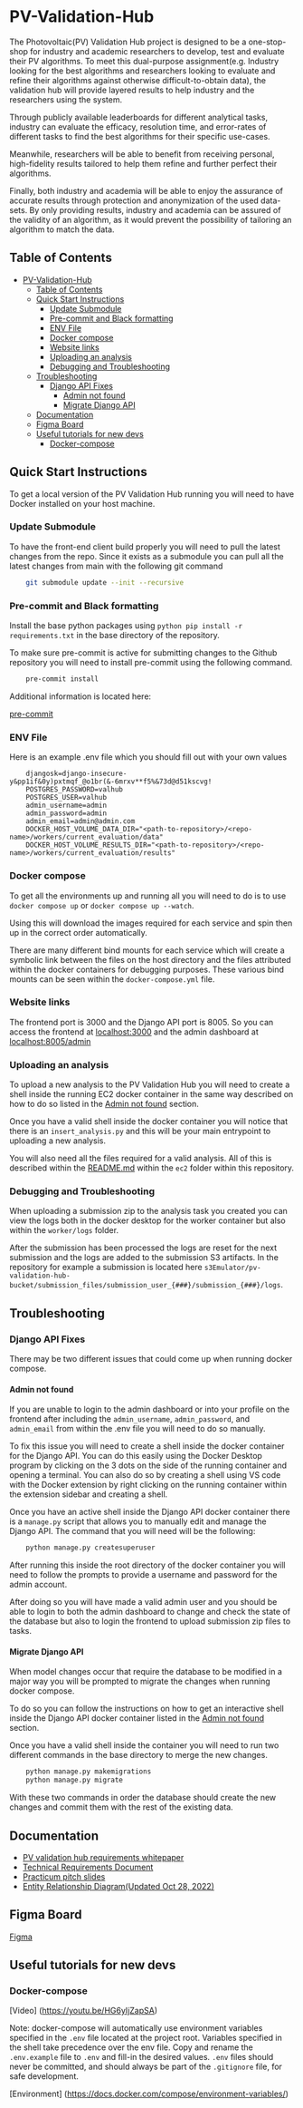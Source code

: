 # PV-Validation-Hub

The Photovoltaic(PV) Validation Hub project is designed to be a one-stop-shop for industry and academic researchers to develop, test and evaluate their PV algorithms. To meet this dual-purpose assignment(e.g. Industry looking for the best algorithms and researchers looking to evaluate and refine their algorithms against otherwise difficult-to-obtain data), the validation hub will provide layered results to help industry and the researchers using the system.

Through publicly available leaderboards for different analytical tasks, industry can evaluate the efficacy, resolution time, and error-rates of different tasks to find the best algorithms for their specific use-cases.

Meanwhile, researchers will be able to benefit from receiving personal, high-fidelity results tailored to help them refine and further perfect their algorithms.

Finally, both industry and academia will be able to enjoy the assurance of accurate results through protection and anonymization of the used data-sets. By only providing results, industry and academia can be assured of the validity of an algorithm, as it would prevent the possibility of tailoring an algorithm to match the data.

## Table of Contents

- [PV-Validation-Hub](#pv-validation-hub)
  - [Table of Contents](#table-of-contents)
  - [Quick Start Instructions](#quick-start-instructions)
    - [Update Submodule](#update-submodule)
    - [Pre-commit and Black formatting](#pre-commit-and-black-formatting)
    - [ENV File](#env-file)
    - [Docker compose](#docker-compose)
    - [Website links](#website-links)
    - [Uploading an analysis](#uploading-an-analysis)
    - [Debugging and Troubleshooting](#debugging-and-troubleshooting)
  - [Troubleshooting](#troubleshooting)
    - [Django API Fixes](#django-api-fixes)
      - [Admin not found](#admin-not-found)
      - [Migrate Django API](#migrate-django-api)
  - [Documentation](#documentation)
  - [Figma Board](#figma-board)
  - [Useful tutorials for new devs](#useful-tutorials-for-new-devs)
    - [Docker-compose](#docker-compose-1)

## Quick Start Instructions

To get a local version of the PV Validation Hub running you will need to have Docker installed on your host machine.

### Update Submodule

To have the front-end client build properly you will need to pull the latest changes from the repo. Since it exists as a submodule you can pull all the latest changes from main with the following git command

```bash
    git submodule update --init --recursive
```

### Pre-commit and Black formatting

Install the base python packages using `python pip install -r requirements.txt` in the base directory of the repository.

To make sure pre-commit is active for submitting changes to the Github repository you will need to install pre-commit using the following command.

```bash
    pre-commit install
```

Additional information is located here:

[pre-commit](https://pre-commit.com/)

### ENV File

Here is an example .env file which you should fill out with your own values

```env
    djangosk=django-insecure-y&pp1if&0y)pxtmqf_@o1br(&-6mrxv**f5%&73d@d51kscvg!
    POSTGRES_PASSWORD=valhub
    POSTGRES_USER=valhub
    admin_username=admin
    admin_password=admin
    admin_email=admin@admin.com
    DOCKER_HOST_VOLUME_DATA_DIR="<path-to-repository>/<repo-name>/workers/current_evaluation/data"
    DOCKER_HOST_VOLUME_RESULTS_DIR="<path-to-repository>/<repo-name>/workers/current_evaluation/results"
```

### Docker compose

To get all the environments up and running all you will need to do is to use `docker compose up` or `docker compose up --watch`.

Using this will download the images required for each service and spin then up in the correct order automatically.

There are many different bind mounts for each service which will create a symbolic link between the files on the host directory and the files attributed within the docker containers for debugging purposes. These various bind mounts can be seen within the `docker-compose.yml` file.

### Website links

The frontend port is 3000 and the Django API port is 8005. So you can access the frontend at [localhost:3000](http://localhost:3000) and the admin dashboard at [localhost:8005/admin](http://localhost:8005/admin)

### Uploading an analysis

To upload a new analysis to the PV Validation Hub you will need to create a shell inside the running EC2 docker container in the same way described on how to do so listed in the [Admin not found](#admin-not-found) section.

Once you have a valid shell inside the docker container you will notice that there is an `insert_analysis.py` and this will be your main entrypoint to uploading a new analysis.

You will also need all the files required for a valid analysis. All of this is described within the [README.md](/ec2/README.md) within the `ec2` folder within this repository.

### Debugging and Troubleshooting

When uploading a submission zip to the analysis task you created you can view the logs both in the docker desktop for the worker container but also within the `worker/logs` folder.

After the submission has been processed the logs are reset for the next submission and the logs are added to the submission S3 artifacts. In the repository for example a submission is located here `s3Emulator/pv-validation-hub-bucket/submission_files/submission_user_{###}/submission_{###}/logs`.

## Troubleshooting

### Django API Fixes

There may be two different issues that could come up when running docker compose.

#### Admin not found

If you are unable to login to the admin dashboard or into your profile on the frontend after including the `admin_username`, `admin_password`, and `admin_email` from within the .env file you will need to do so manually.

To fix this issue you will need to create a shell inside the docker container for the Django API. You can do this easily using the Docker Desktop program by clicking on the 3 dots on the side of the running container and opening a terminal. You can also do so by creating a shell using VS code with the Docker extension by right clicking on the running container within the extension sidebar and creating a shell.

Once you have an active shell inside the Django API docker container there is a `manage.py` script that allows you to manually edit and manage the Django API. The command that you will need will be the following:

```bash
    python manage.py createsuperuser
```

After running this inside the root directory of the docker container you will need to follow the prompts to provide a username and password for the admin account.

After doing so you will have made a valid admin user and you should be able to login to both the admin dashboard to change and check the state of the database but also to login the frontend to upload submission zip files to tasks.

#### Migrate Django API

When model changes occur that require the database to be modified in a major way you will be prompted to migrate the changes when running docker compose.

To do so you can follow the instructions on how to get an interactive shell inside the Django API docker container listed in the [Admin not found](#admin-not-found) section.

Once you have a valid shell inside the container you will need to run two different commands in the base directory to merge the new changes.

```bash
    python manage.py makemigrations
    python manage.py migrate
```

With these two commands in order the database should create the new changes and commit them with the rest of the existing data.

## Documentation

- [PV validation hub requirements whitepaper](https://docs.google.com/document/d/e/2PACX-1vSQwL7_T0gTMJj7Z6nM5KYm0mzFAz0r_11hpzvCmlGyg5LPeKnyrKIZrwqQ7g5eS80ynmZWKnRA3-n0/pub)
- [Technical Requirements Document](https://docs.google.com/document/d/e/2PACX-1vSOjb0lh8LQ-jnrHf5CqAModR2NoGTU-GMHYOfJuUSEK4g71MIm9E3cPEuYqfuKPiP9VdUe2C5DCJD-/pub)
- [Practicum pitch slides](https://tinyurl.com/HubSlides)
- [Entity Relationship Diagram(Updated Oct 28, 2022)](https://drive.google.com/file/d/1jumoYNzJxIbATfRnDzyop6E5a0Zui_cq/view?usp=sharing)

## Figma Board

[Figma](https://www.figma.com/files/project/65110512/Team-project?fuid=1050154100208382320)

## Useful tutorials for new devs

### Docker-compose

[Video] (<https://youtu.be/HG6yIjZapSA>)

Note: docker-compose will automatically use environment variables specified in the ```.env``` file located at the project root. Variables specified in the shell take precedence over the env file. Copy and rename the ```.env.example``` file to ```.env``` and fill-in the desired values. ```.env``` files should never be committed, and should always be part of the ```.gitignore``` file, for safe development.

[Environment] (<https://docs.docker.com/compose/environment-variables/>)
